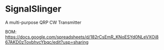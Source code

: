 # SignalSlinger
A multi-purpose QRP CW Transmitter

BOM: https://docs.google.com/spreadsheets/d/182rCsEmR_KNoESYd0NLeVXOi867AKD0zTovbhvcYbqc/edit?usp=sharing
